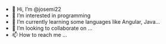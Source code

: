 - 👋 Hi, I’m @josemi22
- 👀 I’m interested in programming
- 🌱 I’m currently learning some languages like Angular, Java...
- 💞️ I’m looking to collaborate on ...
- 📫 How to reach me ...

<!---
josemi22/josemi22 is a ✨ special ✨ repository because its `README.md` (this file) appears on your GitHub profile.
You can click the Preview link to take a look at your changes.
--->
